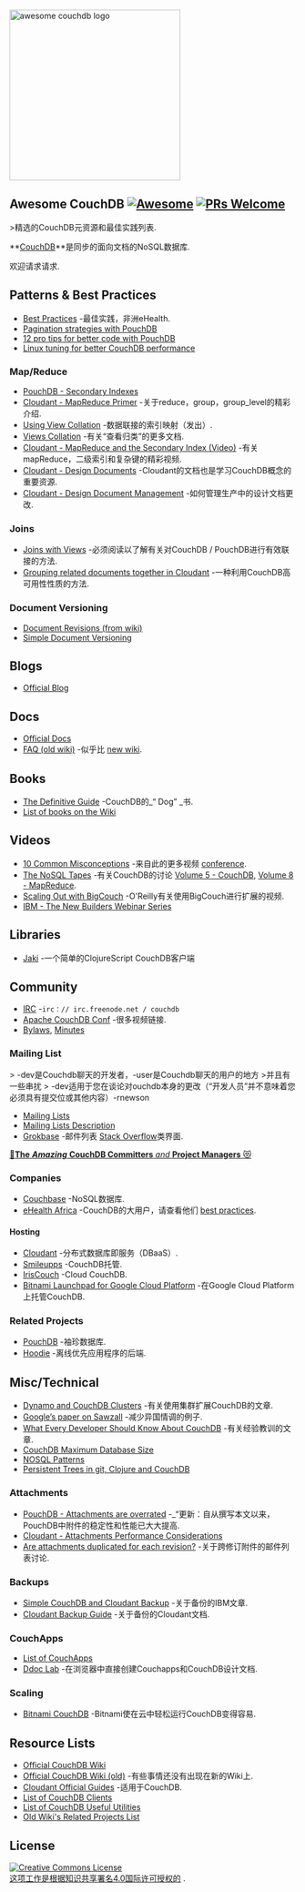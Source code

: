 <div class="github-widget" data-repo="quangv/awesome-couchdb"></div>
<script async src="https://pagead2.googlesyndication.com/pagead/js/adsbygoogle.js"></script><ins class="adsbygoogle" style="display:block" data-ad-client="ca-pub-6890694312814945" data-ad-slot="5473692530" data-ad-format="auto"  data-full-width-responsive="true"></ins><script>(adsbygoogle = window.adsbygoogle || []).push({});</script>
<p>
  <br>
  <img width="300" src="https://rawgit.com/quangv/awesome-couchdb/master/logo--couch.png" alt="awesome couchdb logo">
  <br>
</p>

## Awesome CouchDB [![Awesome](https://cdn.rawgit.com/sindresorhus/awesome/d7305f38d29fed78fa85652e3a63e154dd8e8829/media/badge.svg)](https://github.com/sindresorhus/awesome) [![PRs Welcome](https://img.shields.io/badge/PRs-welcome-brightgreen.svg?style=flat-square)](http://makeapullrequest.com)

&gt;精选的CouchDB元资源和最佳实践列表.

**[CouchDB](http://couchdb.apache.org/)**是同步的面向文档的NoSQL数据库.

欢迎请求请求.



## Patterns & Best Practices

- [Best Practices](http://ehealthafrica.github.io/couchdb-best-practices/) -最佳实践，非洲eHealth.
- [Pagination strategies with PouchDB ](https://pouchdb.com/2014/04/14/pagination-strategies-with-pouchdb.html)
- [12 pro tips for better code with PouchDB](https://pouchdb.com/2014/06/17/12-pro-tips-for-better-code-with-pouchdb.html)
- [Linux tuning for better CouchDB performance](https://github.com/assafmo/couchdb-linux-performance)


### Map/Reduce

- [PouchDB - Secondary Indexes](https://pouchdb.com/2014/05/01/secondary-indexes-have-landed-in-pouchdb.html)
- [Cloudant - MapReduce Primer](https://cloudant.com/blog/mapreduce-from-the-basics-to-the-actually-useful/#.WIDBfRsrKUl) -关于reduce，group，group_level的精彩介绍.
- [Using View Collation](http://docs.couchdb.org/en/2.0.0/couchapp/views/joins.html#using-view-collation) -数据联接的索引映射（发出）.
- [Views Collation](http://docs.couchdb.org/en/2.0.0/couchapp/views/collation.html) -有关“查看归类”的更多文档.
- [Cloudant - MapReduce and the Secondary Index (Video)](https://developer.ibm.com/clouddataservices/docs/cloudant/get-started/mapreduce-and-the-secondary-index/) -有关mapReduce，二级索引和复杂键的精彩视频.
- [Cloudant - Design Documents](https://docs.cloudant.com/design_documents.html) -Cloudant的文档也是学习CouchDB概念的重要资源.
- [Cloudant - Design Document Management](https://docs.cloudant.com/design_document_management.html) -如何管理生产中的设计文档更改.


### Joins

- [Joins with Views](http://docs.couchdb.org/en/2.0.0/couchapp/views/joins.html#joins-with-views) -必须阅读以了解有关对CouchDB / PouchDB进行有效联接的方法.
- [Grouping related documents together in Cloudant](https://docs.cloudant.com/transactions.html) -一种利用CouchDB高可用性性质的方法.


### Document Versioning

- [Document Revisions (from wiki)](https://wiki.apache.org/couchdb/Document_revisions?action=show&redirect=DocumentRevisions)
- [Simple Document Versioning](http://web.archive.org/web/20100701165612/http://blog.couch.io/post/632718824/simple-document-versioning-with-couchdb)


## Blogs

- [Official Blog](https://blog.couchdb.org/)


## Docs

- [Official Docs](http://docs.couchdb.org/)
- [FAQ (old wiki)](https://wiki.apache.org/couchdb/Frequently_asked_questions) -似乎比 [new wiki](https://cwiki.apache.org/confluence/display/COUCHDB/Frequently+Asked+Questions).

## Books

- [The Definitive Guide](http://guide.couchdb.org/) -CouchDB的_“ Dog” _书.
- [List of books on the Wiki](https://cwiki.apache.org/confluence/display/COUCHDB/Books)


## Videos

- [10 Common Misconceptions](https://www.youtube.com/watch?v=BKQ9kXKoHS810) -来自此的更多视频 [conference](http://conf.couchdb.org/).
- [The NoSQL Tapes](http://nosqltapes.com) -有关CouchDB的讨论 [Volume 5 - CouchDB](http://nosqltapes.com/video/hoffman-and-kocoloski-on-cloudant-and-couchdb), [Volume 8 - MapReduce](http://nosqltapes.com/video/understanding-mapreduce-with-mike-miller).
- [Scaling Out with BigCouch](http://www.oreilly.com/pub/e/1760) -O&#39;Reilly有关使用BigCouch进行扩展的视频.
- [IBM - The New Builders Webinar Series](https://event.on24.com/eventRegistration/EventLobbyServlet?target=reg20.jsp&partnerref=cdc&eventid=1240121&sessionid=1&key=9E23B44802902EAD0BB2603F0434742E&regTag=35370&sourcepage=register)

## Libraries

- [Jaki](https://github.com/pandeiro/jaki) -一个简单的ClojureScript CouchDB客户端

## Community

- [IRC](http://webchat.freenode.net/?channels=couchdb) -`irc：// irc.freenode.net / couchdb`
- [Apache CouchDB Conf](http://conf.couchdb.org/) -很多视频链接.
- [Bylaws](http://couchdb.apache.org/bylaws.html), [Minutes](https://whimsy.apache.org/board/minutes/CouchDB.html)


### Mailing List

&gt; -dev是Couchdb聊天的开发者，-user是Couchdb聊天的用户的地方
&gt;并且有一些串扰
&gt; -dev适用于您在谈论对ouchdb本身的更改（“开发人员”并不意味着您必须具有提交位或其他内容）-rnewson

- [Mailing Lists](https://mail-archives.apache.org/mod_mbox/#couchdb)
- [Mailing Lists Description](http://svn.apache.org/repos/asf/couchdb/site/htdocs/community/lists.html?p=900000)
- [Grokbase](http://grokbase.com/s/couchdb) -邮件列表 [Stack Overflow](http://stackoverflow.com/questions/tagged/couchdb)类界面.


[:star2:**The** ***Amazing*** **CouchDB Committers** *and* **Project Managers** :heart_eyes_cat:](http://people.apache.org/committers-by-project.html#couchdb) 


### Companies

- [Couchbase](https://www.couchbase.com/) -NoSQL数据库.
- [eHealth Africa](https://github.com/eHealthAfrica) -CouchDB的大用户，请查看他们 [best practices](https://github.com/eHealthAfrica/couchdb-best-practices).


#### Hosting

- [Cloudant](https://cloudant.com/) -分布式数据库即服务（DBaaS）.
- [Smileupps](https://www.smileupps.com/) -CouchDB托管.
- [IrisCouch](http://www.iriscouch.com/) -Cloud CouchDB.
- [Bitnami Launchpad for Google Cloud Platform](https://bitnami.com/stack/couchdb/cloud/google) -在Google Cloud Platform上托管CouchDB.


### Related Projects

- [PouchDB](https://pouchdb.com/) -袖珍数据库.
- [Hoodie](http://hood.ie/) -离线优先应用程序的后端.


## Misc/Technical

- [Dynamo and CouchDB Clusters](https://web.archive.org/web/20160311144130/https://cloudant.com/blog/dynamo-and-couchdb-clusters/#.WIEp4xsrKUk) -有关使用集群扩展CouchDB的文章.
- [Google’s paper on Sawzall](http://research.google.com/archive/sawzall.html) -减少异国情调的例子.
- [What Every Developer Should Know About CouchDB](http://www.dimagi.com/blog/what-every-developer-should-know-about-couchdb/) -有关经验教训的文章.
- [CouchDB Maximum Database Size](http://www.nosql.se/2011/09/couchdb-maximum-database-size/)
- [NOSQL Patterns](http://horicky.blogspot.com/2009/11/nosql-patterns.html)
- [Persistent Trees in git, Clojure and CouchDB](https://eclipsesource.com/blogs/2009/12/13/persistent-trees-in-git-clojure-and-couchdb-data-structure-convergence/)

### Attachments

- [PouchDB - Attachments are overrated](https://pouchdb.com/2014/06/17/12-pro-tips-for-better-code-with-pouchdb.html) -_“更新：自从撰写本文以来，PouchDB中附件的稳定性和性能已大大提高.
- [Cloudant - Attachments Performance Considerations](https://docs.cloudant.com/attachments.html#performance-considerations)
- [Are attachments duplicated for each revision?](http://grokbase.com/t/couchdb/user/14a1phbzrb/are-attachments-duplicated-for-each-revision-as-well) -关于跨修订附件的邮件列表讨论.


### Backups

- [Simple CouchDB and Cloudant Backup](https://developer.ibm.com/clouddataservices/2016/03/22/simple-couchdb-and-cloudant-backup/) -关于备份的IBM文章.
- [Cloudant Backup Guide](https://docs.cloudant.com/backup-guide.html) -关于备份的Cloudant文档.


### CouchApps

- [List of CouchApps](https://couchapp.readthedocs.io/en/latest/user/list-of-couchapps.html)
- [Ddoc Lab](http://ddoc.me/) -在浏览器中直接创建Couchapps和CouchDB设计文档.


### Scaling

- [Bitnami CouchDB](https://bitnami.com/stack/couchdb) -Bitnami使在云中轻松运行CouchDB变得容易.


## Resource Lists

- [Official CouchDB Wiki](https://cwiki.apache.org/confluence/display/COUCHDB/Apache+CouchDB+Wiki)
- [Official CouchDB Wiki (old)](https://wiki.apache.org/couchdb/) -有些事情还没有出现在新的Wiki上.
- [Cloudant Official Guides](https://docs.cloudant.com/guides.html) -适用于CouchDB.
- [List of CouchDB Clients](https://cwiki.apache.org/confluence/display/COUCHDB/CouchDB+clients)
- [List of CouchDB Useful Utilities](https://cwiki.apache.org/confluence/display/COUCHDB/Useful+utilities)
- [Old Wiki's Related Projects List](https://wiki.apache.org/couchdb/Related_Projects)

## License
<a rel="license" href="http://creativecommons.org/licenses/by/4.0/"><img alt="Creative Commons License" style="border-width:0" src="https://mirrors.creativecommons.org/presskit/buttons/88x31/svg/by.svg" /><br />这项工作是根据<a rel="license" href="http://creativecommons.org/licenses/by/4.0/">知识共享署名4.0国际许可授权的</a> .
